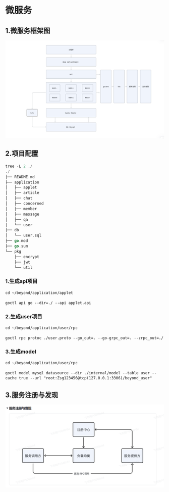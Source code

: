 # 微服务

## 1.微服务框架图

![API架构图](https://github.com/nddwl/go_ms/blob/master/apiGateway.png)

## 2.项目配置

~~~go
tree -L 2 ./
./
├── README.md
├── application
│   ├── applet
│   ├── article
│   ├── chat
│   ├── concerned
│   ├── member
│   ├── message
│   ├── qa
│   └── user
├── db
│   └── user.sql
├── go.mod
├── go.sum
└── pkg
    ├── encrypt
    ├── jwt
    └── util
~~~

### 1.生成api项目

~~~shell
cd ~/beyond/application/applet

goctl api go --dir=./ --api applet.api
~~~

### 2.生成user项目

~~~shell
cd ~/beyond/application/user/rpc

goctl rpc protoc ./user.proto --go_out=. --go-grpc_out=. --zrpc_out=./
~~~

### 3.生成model

~~~shell
cd ~/beyond/application/user/rpc

goctl model mysql datasource --dir ./internal/model --table user --cache true --url "root:Zsg123456@tcp(127.0.0.1:3306)/beyond_user"
~~~



## 3.服务注册与发现

![服务注册与发现](https://github.com/nddwl/go_ms/blob/master/%E6%9C%8D%E5%8A%A1%E6%B3%A8%E5%86%8C%E4%B8%8E%E5%8F%91%E7%8E%B0.png)

